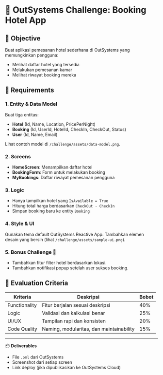 # 🏨 OutSystems Challenge: Booking Hotel App

## 🎯 Objective
Buat aplikasi pemesanan hotel sederhana di OutSystems yang memungkinkan pengguna:
- Melihat daftar hotel yang tersedia
- Melakukan pemesanan kamar
- Melihat riwayat booking mereka

## 🧱 Requirements

### 1. Entity & Data Model
Buat tiga entitas:
- **Hotel** (Id, Name, Location, PricePerNight)
- **Booking** (Id, UserId, HotelId, CheckIn, CheckOut, Status)
- **User** (Id, Name, Email)

Lihat contoh model di `/challenge/assets/data-model.png`.

### 2. Screens
- **HomeScreen**: Menampilkan daftar hotel
- **BookingForm**: Form untuk melakukan booking
- **MyBookings**: Daftar riwayat pemesanan pengguna

### 3. Logic
- Hanya tampilkan hotel yang `IsAvailable = True`
- Hitung total harga berdasarkan `CheckOut - CheckIn`
- Simpan booking baru ke entity `Booking`

### 4. Style & UI
Gunakan tema default OutSystems Reactive App.
Tambahkan elemen desain yang bersih (lihat `/challenge/assets/sample-ui.png`).

### 5. Bonus Challenge 🌟
- Tambahkan fitur filter hotel berdasarkan lokasi.
- Tambahkan notifikasi popup setelah user sukses booking.

## 🧪 Evaluation Criteria
| Kriteria | Deskripsi | Bobot |
|-----------|------------|-------|
| Functionality | Fitur berjalan sesuai deskripsi | 40% |
| Logic | Validasi dan kalkulasi benar | 25% |
| UI/UX | Tampilan rapi dan konsisten | 20% |
| Code Quality | Naming, modularitas, dan maintainability | 15% |

---

📦 **Deliverables**
- File `.oml` dari OutSystems
- Screenshot dari setiap screen
- Link deploy (jika dipublikasikan ke OutSystems Cloud)
